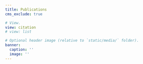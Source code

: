 ```yaml
---
title: Publications
cms_exclude: true

# View.
view: citation
# view: list

# Optional header image (relative to `static/media/` folder).
banner:
  caption: ''
  image: ''
---
```

